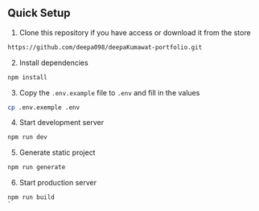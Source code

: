 

## Quick Setup

1. Clone this repository if you have access or download it from the store
```bash
https://github.com/deepa098/deepaKumawat-portfolio.git
```

2. Install dependencies
```bash
npm install
```

3. Copy the `.env.example` file to `.env` and fill in the values
```bash
cp .env.exemple .env
```

4. Start development server
```bash
npm run dev
```

5. Generate static project
```bash
npm run generate
```

6. Start production server
```bash
npm run build
`
